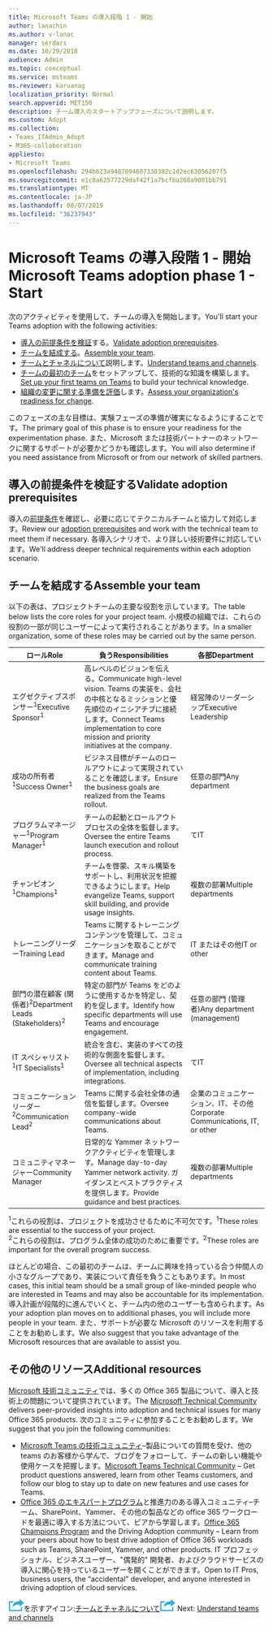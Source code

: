 ```yaml
---
title: Microsoft Teams の導入段階 1 - 開始
author: lanachin
ms.author: v-lanac
manager: serdars
ms.date: 10/29/2018
audience: Admin
ms.topic: conceptual
ms.service: msteams
ms.reviewer: karuanag
localization_priority: Normal
search.appverid: MET150
description: チーム導入のスタートアップフェーズについて説明します。
ms.custom: Adopt
ms.collection:
- Teams_ITAdmin_Adopt
- M365-collaboration
appliesto:
- Microsoft Teams
ms.openlocfilehash: 294b623a9487094607330382c1d2ec63056207f5
ms.sourcegitcommit: e1c8a62577229daf42f1a7bcfba268a9001bb791
ms.translationtype: MT
ms.contentlocale: ja-JP
ms.lasthandoff: 08/07/2019
ms.locfileid: "36237943"
---
```

# <a name="microsoft-teams-adoption-phase-1---start"></a><span data-ttu-id="86cff-103">Microsoft Teams の導入段階 1 - 開始</span><span class="sxs-lookup"><span data-stu-id="86cff-103">Microsoft Teams adoption phase 1 - Start</span></span>

<span data-ttu-id="86cff-104">次のアクティビティを使用して、チームの導入を開始します。</span><span class="sxs-lookup"><span data-stu-id="86cff-104">You'll start your Teams adoption with the following activities:</span></span>

- <span data-ttu-id="86cff-105">[導入の前提条件を検証](#validate-adoption-prerequisites)する。</span><span class="sxs-lookup"><span data-stu-id="86cff-105">[Validate adoption prerequisites](#validate-adoption-prerequisites).</span></span>
- <span data-ttu-id="86cff-106">[チームを結成する](#assemble-your-team)。</span><span class="sxs-lookup"><span data-stu-id="86cff-106">[Assemble your team](#assemble-your-team).</span></span>
- <span data-ttu-id="86cff-107">[チームとチャネルについて](teams-adoption-understand-teams-and-channels.md)説明します。</span><span class="sxs-lookup"><span data-stu-id="86cff-107">[Understand teams and channels](teams-adoption-understand-teams-and-channels.md).</span></span>
- <span data-ttu-id="86cff-108">[チームの最初のチーム](teams-adoption-your-first-teams.md)をセットアップして、技術的な知識を構築します。</span><span class="sxs-lookup"><span data-stu-id="86cff-108">[Set up your first teams on Teams](teams-adoption-your-first-teams.md) to build your technical knowledge.</span></span>
- <span data-ttu-id="86cff-109">[組織の変更に関する準備を評価](teams-adoption-assess-readiness.md)します。</span><span class="sxs-lookup"><span data-stu-id="86cff-109">[Assess your organization's readiness for change](teams-adoption-assess-readiness.md).</span></span>

<span data-ttu-id="86cff-110">このフェーズの主な目標は、実験フェーズの準備が確実になるようにすることです。</span><span class="sxs-lookup"><span data-stu-id="86cff-110">The primary goal of this phase is to ensure your readiness for the experimentation phase.</span></span> <span data-ttu-id="86cff-111">また、Microsoft または技術パートナーのネットワークに関するサポートが必要かどうかも確認します。</span><span class="sxs-lookup"><span data-stu-id="86cff-111">You will also determine if you need assistance from Microsoft or from our network of skilled partners.</span></span>  

## <a name="validate-adoption-prerequisites"></a><span data-ttu-id="86cff-112">導入の前提条件を検証する</span><span class="sxs-lookup"><span data-stu-id="86cff-112">Validate adoption prerequisites</span></span>

<span data-ttu-id="86cff-113">導入の[前提条件](teams-adoption-get-started.md#adoption-prerequisites)を確認し、必要に応じてテクニカルチームと協力して対応します。</span><span class="sxs-lookup"><span data-stu-id="86cff-113">Review our [adoption prerequisites](teams-adoption-get-started.md#adoption-prerequisites) and work with the technical team to meet them if necessary.</span></span> <span data-ttu-id="86cff-114">各導入シナリオで、より詳しい技術要件に対応しています。</span><span class="sxs-lookup"><span data-stu-id="86cff-114">We'll address deeper technical requirements within each adoption scenario.</span></span>

## <a name="assemble-your-team"></a><span data-ttu-id="86cff-115">チームを結成する</span><span class="sxs-lookup"><span data-stu-id="86cff-115">Assemble your team</span></span>

<span data-ttu-id="86cff-116">以下の表は、プロジェクトチームの主要な役割を示しています。</span><span class="sxs-lookup"><span data-stu-id="86cff-116">The table below lists the core roles for your project team.</span></span> <span data-ttu-id="86cff-117">小規模の組織では、これらの役割の一部が同じユーザーによって実行されることがあります。</span><span class="sxs-lookup"><span data-stu-id="86cff-117">In a smaller organization, some of these roles may be carried out by the same person.</span></span>

| <span data-ttu-id="86cff-118">ロール</span><span class="sxs-lookup"><span data-stu-id="86cff-118">Role</span></span> | <span data-ttu-id="86cff-119">負う</span><span class="sxs-lookup"><span data-stu-id="86cff-119">Responsibilities</span></span> | <span data-ttu-id="86cff-120">各部</span><span class="sxs-lookup"><span data-stu-id="86cff-120">Department</span></span> |
| ---- | ---------------- | ---------- |
| <span data-ttu-id="86cff-121">エグゼクティブスポンサー<sup>1</sup></span><span class="sxs-lookup"><span data-stu-id="86cff-121">Executive Sponsor<sup>1</sup></span></span> | <span data-ttu-id="86cff-122">高レベルのビジョンを伝える。</span><span class="sxs-lookup"><span data-stu-id="86cff-122">Communicate high-level vision.</span></span> <span data-ttu-id="86cff-123">Teams の実装を、会社の中核となるミッションと優先順位のイニシアチブに接続します。</span><span class="sxs-lookup"><span data-stu-id="86cff-123">Connect Teams implementation to core mission and priority initiatives at the company.</span></span> | <span data-ttu-id="86cff-124">経営陣のリーダーシップ</span><span class="sxs-lookup"><span data-stu-id="86cff-124">Executive Leadership</span></span> |
| <span data-ttu-id="86cff-125">成功の所有者<sup>1</sup></span><span class="sxs-lookup"><span data-stu-id="86cff-125">Success Owner<sup>1</sup></span></span> | <span data-ttu-id="86cff-126">ビジネス目標がチームのロールアウトによって実現されていることを確認します。</span><span class="sxs-lookup"><span data-stu-id="86cff-126">Ensure the business goals are realized from the Teams rollout.</span></span> | <span data-ttu-id="86cff-127">任意の部門</span><span class="sxs-lookup"><span data-stu-id="86cff-127">Any department</span></span> |
| <span data-ttu-id="86cff-128">プログラムマネージャー<sup>1</sup></span><span class="sxs-lookup"><span data-stu-id="86cff-128">Program Manager<sup>1</sup></span></span> | <span data-ttu-id="86cff-129">チームの起動とロールアウトプロセスの全体を監督します。</span><span class="sxs-lookup"><span data-stu-id="86cff-129">Oversee the entire Teams launch execution and rollout process.</span></span> | <span data-ttu-id="86cff-130">て</span><span class="sxs-lookup"><span data-stu-id="86cff-130">IT</span></span> |
| <span data-ttu-id="86cff-131">チャンピオン<sup>1</sup></span><span class="sxs-lookup"><span data-stu-id="86cff-131">Champions<sup>1</sup></span></span> | <span data-ttu-id="86cff-132">チームを啓蒙、スキル構築をサポートし、利用状況を把握できるようにします。</span><span class="sxs-lookup"><span data-stu-id="86cff-132">Help evangelize Teams, support skill building, and provide usage insights.</span></span> | <span data-ttu-id="86cff-133">複数の部署</span><span class="sxs-lookup"><span data-stu-id="86cff-133">Multiple departments</span></span> |
| <span data-ttu-id="86cff-134">トレーニングリーダー</span><span class="sxs-lookup"><span data-stu-id="86cff-134">Training Lead</span></span> | <span data-ttu-id="86cff-135">Teams に関するトレーニングコンテンツを管理して、コミュニケーションを取ることができます。</span><span class="sxs-lookup"><span data-stu-id="86cff-135">Manage and communicate training content about Teams.</span></span> | <span data-ttu-id="86cff-136">IT またはその他</span><span class="sxs-lookup"><span data-stu-id="86cff-136">IT or other</span></span> |
| <span data-ttu-id="86cff-137">部門の潜在顧客 (関係者)<sup>2</sup></span><span class="sxs-lookup"><span data-stu-id="86cff-137">Department Leads (Stakeholders)<sup>2</sup></span></span> | <span data-ttu-id="86cff-138">特定の部門が Teams をどのように使用するかを特定し、契約を促します。</span><span class="sxs-lookup"><span data-stu-id="86cff-138">Identify how specific departments will use Teams and encourage engagement.</span></span> | <span data-ttu-id="86cff-139">任意の部門 (管理者)</span><span class="sxs-lookup"><span data-stu-id="86cff-139">Any department (management)</span></span> |
| <span data-ttu-id="86cff-140">IT スペシャリスト<sup>1</sup></span><span class="sxs-lookup"><span data-stu-id="86cff-140">IT Specialists<sup>1</sup></span></span> | <span data-ttu-id="86cff-141">統合を含む、実装のすべての技術的な側面を監督します。</span><span class="sxs-lookup"><span data-stu-id="86cff-141">Oversee all technical aspects of implementation, including integrations.</span></span> | <span data-ttu-id="86cff-142">て</span><span class="sxs-lookup"><span data-stu-id="86cff-142">IT</span></span> |
| <span data-ttu-id="86cff-143">コミュニケーションリーダー<sup>2</sup></span><span class="sxs-lookup"><span data-stu-id="86cff-143">Communication Lead<sup>2</sup></span></span> | <span data-ttu-id="86cff-144">Teams に関する会社全体の通信を監督します。</span><span class="sxs-lookup"><span data-stu-id="86cff-144">Oversee company-wide communications about Teams.</span></span> | <span data-ttu-id="86cff-145">企業のコミュニケーション、IT、その他</span><span class="sxs-lookup"><span data-stu-id="86cff-145">Corporate Communications, IT, or other</span></span> |
| <span data-ttu-id="86cff-146">コミュニティマネージャー</span><span class="sxs-lookup"><span data-stu-id="86cff-146">Community Manager</span></span> | <span data-ttu-id="86cff-147">日常的な Yammer ネットワークアクティビティを管理します。</span><span class="sxs-lookup"><span data-stu-id="86cff-147">Manage day-to-day Yammer network activity.</span></span> <span data-ttu-id="86cff-148">ガイダンスとベストプラクティスを提供します。</span><span class="sxs-lookup"><span data-stu-id="86cff-148">Provide guidance and best practices.</span></span> | <span data-ttu-id="86cff-149">複数の部署</span><span class="sxs-lookup"><span data-stu-id="86cff-149">Multiple departments</span></span> |

<span data-ttu-id="86cff-150"><sup>1</sup>これらの役割は、プロジェクトを成功させるために不可欠です。</span><span class="sxs-lookup"><span data-stu-id="86cff-150"><sup>1</sup>These roles are essential to the success of your project.</span></span></br>
<span data-ttu-id="86cff-151"><sup>2</sup>これらの役割は、プログラム全体の成功のために重要です。</span><span class="sxs-lookup"><span data-stu-id="86cff-151"><sup>2</sup>These roles are important for the overall program success.</span></span>

<span data-ttu-id="86cff-152">ほとんどの場合、この最初のチームは、チームに興味を持っている合う仲間人の小さなグループであり、実装について責任を負うこともあります。</span><span class="sxs-lookup"><span data-stu-id="86cff-152">In most cases, this initial team should be a small group of like-minded people who are interested in Teams and may also be accountable for its implementation.</span></span> <span data-ttu-id="86cff-153">導入計画が段階的に進んでいくと、チーム内の他のユーザーも含められます。</span><span class="sxs-lookup"><span data-stu-id="86cff-153">As your adoption plan moves on to additional phases, you will include more people in your team.</span></span> <span data-ttu-id="86cff-154">また、サポートが必要な Microsoft のリソースを利用することをお勧めします。</span><span class="sxs-lookup"><span data-stu-id="86cff-154">We also suggest that you take advantage of the Microsoft resources that are available to assist you.</span></span> 

## <a name="additional-resources"></a><span data-ttu-id="86cff-155">その他のリソース</span><span class="sxs-lookup"><span data-stu-id="86cff-155">Additional resources</span></span>

<span data-ttu-id="86cff-156">[Microsoft 技術コミュニティ](https://aka.ms/TechCommunity)では、多くの Office 365 製品について、導入と技術上の問題について提供されています。</span><span class="sxs-lookup"><span data-stu-id="86cff-156">The [Microsoft Technical Community](https://aka.ms/TechCommunity) delivers peer-provided insights into adoption and technical issues for many Office 365 products.</span></span> <span data-ttu-id="86cff-157">次のコミュニティに参加することをお勧めします。</span><span class="sxs-lookup"><span data-stu-id="86cff-157">We suggest that you join the following communities:</span></span>

- <span data-ttu-id="86cff-158">[Microsoft Teams の技術コミュニティ](https://aka.ms/TeamsCommunity)–製品についての質問を受け、他の teams のお客様から学んで、ブログをフォローして、チームの新しい機能や使用ケースを把握します。</span><span class="sxs-lookup"><span data-stu-id="86cff-158">[Microsoft Teams Technical Community](https://aka.ms/TeamsCommunity) – Get product questions answered, learn from other Teams customers, and follow our blog to stay up to date on new features and use cases for Teams.</span></span> 
- <span data-ttu-id="86cff-159">[Office 365 のエキスパートプログラム](https://aka.ms/O365Champions)と推進力のある導入コミュニティ–チーム、SharePoint、Yammer、その他の製品などの office 365 ワークロードを最適に導入する方法について、ピアから学習します。</span><span class="sxs-lookup"><span data-stu-id="86cff-159">[Office 365 Champions Program](https://aka.ms/O365Champions) and the Driving Adoption community – Learn from your peers about how to best drive adoption of Office 365 workloads such as Teams, SharePoint, Yammer, and other products.</span></span> <span data-ttu-id="86cff-160">IT プロフェッショナル、ビジネスユーザー、"偶発的" 開発者、およびクラウドサービスの導入に関心を持っているユーザーを開くことができます。</span><span class="sxs-lookup"><span data-stu-id="86cff-160">Open to IT Pros, business users, the “accidental” developer, and anyone interested in driving adoption of cloud services.</span></span>  


<span data-ttu-id="86cff-161">![次の手順](media/teams-adoption-next-icon.png)を示すアイコン:[チームとチャネルについて](teams-adoption-understand-teams-and-channels.md)</span><span class="sxs-lookup"><span data-stu-id="86cff-161">![An icon representing the next step](media/teams-adoption-next-icon.png) Next: [Understand teams and channels](teams-adoption-understand-teams-and-channels.md)</span></span>
